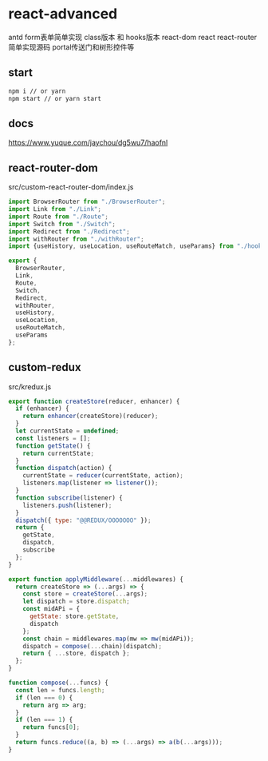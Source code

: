 # react-advanced
antd form表单简单实现 class版本 和 hooks版本
react-dom react react-router 简单实现源码
portal传送门和树形控件等



## start

```bash
npm i // or yarn
npm start // or yarn start
```

## docs
https://www.yuque.com/jaychou/dg5wu7/haofnl


## react-router-dom

src/custom-react-router-dom/index.js

```js
import BrowserRouter from "./BrowserRouter";
import Link from "./Link";
import Route from "./Route";
import Switch from "./Switch";
import Redirect from "./Redirect";
import withRouter from "./withRouter";
import {useHistory, useLocation, useRouteMatch, useParams} from "./hooks";

export {
  BrowserRouter,
  Link,
  Route,
  Switch,
  Redirect,
  withRouter,
  useHistory,
  useLocation,
  useRouteMatch,
  useParams
};

```



## custom-redux

src/kredux.js

```js
export function createStore(reducer, enhancer) {
  if (enhancer) {
    return enhancer(createStore)(reducer);
  }
  let currentState = undefined;
  const listeners = [];
  function getState() {
    return currentState;
  }
  function dispatch(action) {
    currentState = reducer(currentState, action);
    listeners.map(listener => listener());
  }
  function subscribe(listener) {
    listeners.push(listener);
  }
  dispatch({ type: "@@REDUX/OOOOOOO" });
  return {
    getState,
    dispatch,
    subscribe
  };
}

export function applyMiddleware(...middlewares) {
  return createStore => (...args) => {
    const store = createStore(...args);
    let dispatch = store.dispatch;
    const midAPi = {
      getState: store.getState,
      dispatch
    };
    const chain = middlewares.map(mw => mw(midAPi));
    dispatch = compose(...chain)(dispatch);
    return { ...store, dispatch };
  };
}

function compose(...funcs) {
  const len = funcs.length;
  if (len === 0) {
    return arg => arg;
  }
  if (len === 1) {
    return funcs[0];
  }
  return funcs.reduce((a, b) => (...args) => a(b(...args)));
}

```

